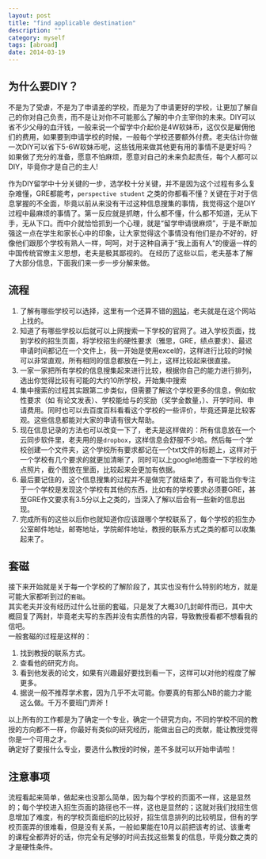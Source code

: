 ```yaml
---
layout: post
title: "find applicable destination"
description: ""
category: myself
tags: [abroad]
date: 2014-03-19
---
```


## 为什么要DIY？  
不是为了受虐，不是为了申请差的学校，而是为了申请更好的学校，让更加了解自己的你对自己负责，而不是让对你不可能那么了解的中介主宰你的未来。DIY可以省不少父母的血汗钱，一般来说一个留学中介起价是4W软妹币，这仅仅是雇佣他们的费用，如果要到申请学校的时候，一般每个学校还要额外付费。老夫估计你做一次DIY可以省下5-6W软妹币呢，这些钱用来做其他更有用的事情不是更好吗？如果做了充分的准备，愿意不怕麻烦，愿意对自己的未来负起责任，每个人都可以DIY，毕竟你才是自己的主人!  


作为DIY留学中十分关键的一步，选学校十分关键，并不是因为这个过程有多么复杂难懂，GRE都能考，`perspective student` 之类的你都看不懂？关键在于对于信息掌握的不全面，毕竟以前从来没有干过这种信息搜集的事情，我觉得这个是DIY过程中最麻烦的事情了。第一反应就是抓瞎，什么都不懂，什么都不知道，无从下手，无从下口。而中介就恰恰抓到一个心理，就是“留学申请很麻烦”，于是不断加强这一点在学生和家长心中的印象，让大家觉得这个事情没有他们是办不好的，好像他们跟那个学校有熟人一样，呵呵，对于这种自满于“我上面有人”的傻逼一样的中国传统官僚主义思想，老夫是极其鄙视的。 
在经历了这些以后，老夫基本了解了大部分信息，下面我们来一步一步分解来做。  

## 流程  

1. 了解有哪些学校可以选择，这里有一个还算不错的[网站](http://www.gradschools.com/)，老夫就是在这个网站上找的。
2. 知道了有哪些学校以后就可以上网搜索一下学校的官网了。进入学校页面，找到学校的招生页面，将学校招生的硬性要求（雅思，GRE，绩点要求）、最迟申请时间都记在一个文件上，我一开始是使用excel的，这样进行比较的时候可以非常直观，所有相同的信息都放在一列上，这样比较起来很直接。
3. 一家一家把所有学校的信息搜集起来进行比较，根据你自己的能力进行排列，选出你觉得比较有可能的大约10所学校，开始集中搜索
4. 集中搜索的过程其实跟第二步类似，但需要了解这个学校更多的信息，例如软性要求（如 有论文发表）、学校能给与的奖励（奖学金数量，）、开学时间、申请费用。同时也可以去百度百科看看这个学校的一些评价，毕竟还算是比较客观。这些信息都能对大家的申请有很大帮助。
5. 现在信息记录的方法也可以改变一下了，老夫是这样做的：所有信息放在一个云同步软件里，老夫用的是`dropbox`，这样信息会舒服不少哈。然后每一个学校创建一个文件夹，这个学校所有要求都记在一个txt文件的标题上，这样对于一个学校有几个要求的就更加清晰了，同时可以上google地图查一下学校的地点照片，截个图放在里面，比较起来会更加有依据。
6. 最后要记住的，这个信息搜集的过程并不是做完了就结束了，有可能当你专注于一个学校是发现这个学校有其他的东西，比如有的学校要求必须要GRE，甚至GRE作文要求有3.5分以上之类的，当深入了解以后会有一些新的信息出现。
7. 完成所有的这些以后你也就知道你应该跟哪个学校联系了，每个学校的招生办公室邮件地址，邮寄地址，学院邮件地址，教授的联系方式之类的都可以收集起来了。

## 套磁
接下来开始就是关于每一个学校的了解阶段了，其实也没有什么特别的地方，就是可能大家都听到过的`套磁`。  
其实老夫并没有经历过什么壮丽的套磁，只是发了大概30几封邮件而已，其中大概回复了两封，毕竟老夫写的东西并没有实质性的内容，导致教授看都不想看我的信吧。    
一般套磁的过程是这样的：  

1. 找到教授的联系方式。
2. 查看他的研究方向。
3. 看到他发表的论文，如果有兴趣最好要找到看一下，这样可以对他的程度了解更多。
4. 据说一般不推荐学术套，因为几乎不太可能。你要真的有那么NB的能力才能这么做。千万不要班门弄斧！

以上所有的工作都是为了确定一个专业，确定一个研究方向，不同的学校不同的教授的方向都不一样，你最好有类似的研究经历，能做出自己的贡献，能让教授觉得你是一个可用之才。  
确定好了要报什么专业，要选什么教授的时候，差不多就可以开始申请啦！  


## 注意事项
流程看起来简单，做起来也没那么简单，因为每个学校的页面不一样，这是显然的；每个学校进入招生页面的路径也不一样，这也是显然的；这就对我们找招生信息增加了难度，有的学校页面组织的比较好，招生信息排列的比较明显，但有的学校页面弄的很难看，但是没有关系，一般如果能在10月以前把该考的试、该重考的课程全都弄好的话，你完全有足够的时间去找这些繁复的信息，毕竟分数之类的才是硬性条件。  

